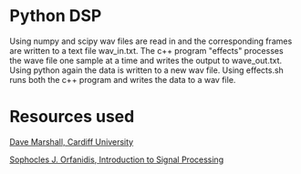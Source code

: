 # Python DSP
Using numpy and scipy wav files are read in and the corresponding frames are written to a text file wav_in.txt. The c++ program "effects" processes the wave file one sample at a time and writes the output to wave_out.txt. Using python again the data is written to a new wav file.
Using effects.sh runs both the c++ program and writes the data to a wav file.

# Resources used
[Dave Marshall, Cardiff University](https://users.cs.cf.ac.uk/Dave.Marshall/CM0268/PDF/10_CM0268_Audio_FX.pdf)

[Sophocles J. Orfanidis, Introduction to Signal Processing](http://www.ece.rutgers.edu/~orfanidi/intro2sp/)
